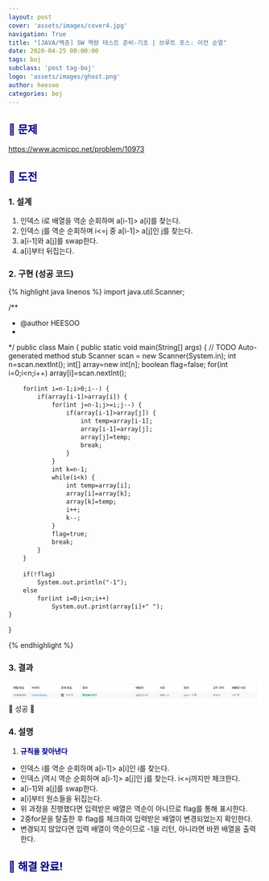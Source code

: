 ```yaml
---
layout: post
cover: 'assets/images/cover4.jpg'
navigation: True
title: "[JAVA/백준] SW 역량 테스트 준비-기초 | 브루트 포스: 이전 순열"
date: 2020-04-25 00:00:00
tags: boj
subclass: 'post tag-boj'
logo: 'assets/images/ghost.png'
author: heesoo
categories: boj
---
```

## <span style="color:navy">👀 문제</span>
<https://www.acmicpc.net/problem/10973>

## <span style="color:navy">👊 도전</span>

### 1. 설계
1. 인덱스 i로 배열을 역순 순회하며 a[i-1]> a[i]를 찾는다.
2. 인덱스 j를 역순 순회하며 i<=j 중 a[i-1]> a[j]인 j를 찾는다.
3. a[i-1]와 a[j]를 swap한다.
4. a[i]부터 뒤집는다.

### 2. 구현 (성공 코드)
{% highlight java linenos %}
import java.util.Scanner;

/**
 * @author HEESOO
 *
 */
public class Main {
	public static void main(String[] args) {
		// TODO Auto-generated method stub
		Scanner scan = new Scanner(System.in);
		int n=scan.nextInt();
		int[] array=new int[n];
		boolean flag=false;
		for(int i=0;i<n;i++)
			array[i]=scan.nextInt();
		
		for(int i=n-1;i>0;i--) {
			if(array[i-1]>array[i]) {
				for(int j=n-1;j>=i;j--) {
					if(array[i-1]>array[j]) {
						int temp=array[i-1];
						array[i-1]=array[j];
						array[j]=temp;
						break;
					}
				}
				int k=n-1;
				while(i<k) {
					int temp=array[i];
					array[i]=array[k];
					array[k]=temp;
					i++;
					k--;
				}
				flag=true;
				break;
			}
		}
		
		if(!flag)
			System.out.println("-1");
		else
			for(int i=0;i<n;i++) 
				System.out.print(array[i]+" ");
	}
}

{% endhighlight %}

### 3. 결과
![실행결과](./assets/images/200425_2.PNG)
🤟 성공 🤟  

### 4. 설명
1. **<span style="color:navy">규칙을 찾아낸다</span>**
- 인덱스 i를 역순 순회하며 a[i-1]> a[i]인 i를 찾는다.
- 인덱스 j역시 역순 순회하며 a[i-1]> a[j]인 j를 찾는다. i<=j까지만 체크한다.
- a[i-1]와 a[j]를 swap한다.
- a[i]부터 원소들을 뒤집는다.
- 위 과정을 진행했다면 입력받은 배열은 역순이 아니므로 flag를 통해 표시한다.
- 2중for문을 탈출한 후 flag를 체크하여 입력받은 배열이 변경되었는지 확인한다.
- 변경되지 않았다면 입력 배열이 역순이므로 -1을 리턴, 아니라면 바뀐 배열을 출력한다.

## <span style="color:navy">👏 해결 완료!</span>
